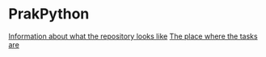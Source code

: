 # PrakPython

[Information about what the repository looks like](https://www.uneex.ru/LecturesCMC/PythonIntro2021/Prac/RepoStruct)
[The place where the tasks are](https://www.uneex.ru/LecturesCMC/PythonIntro2021/Prac)

